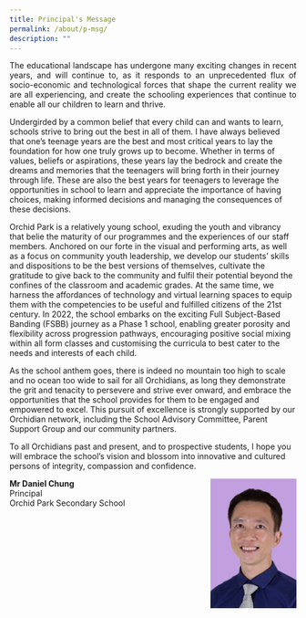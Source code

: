 ```yaml
---
title: Principal's Message
permalink: /about/p-msg/
description: ""
---
```

<html><p align=justify>The educational landscape has undergone many exciting changes in recent years, and will continue to, as it responds to an unprecedented flux of socio-economic and technological forces that shape the current reality we are all experiencing, and create the schooling experiences that continue to enable all our children to learn and thrive.</p>
<p>Undergirded by a common belief that every child can and wants to learn, schools strive to bring out the best in all of them. I have always believed that one&rsquo;s teenage years are the best and most critical years to lay the foundation for how one truly grows up to become. Whether in terms of values, beliefs or aspirations, these years lay the bedrock and create the dreams and memories that the teenagers will bring forth in their journey through life. These are also the best years for teenagers to leverage the opportunities in school to learn and appreciate the importance of having choices, making informed decisions and managing the consequences of these decisions.</p>
<p>Orchid Park is a relatively young school, exuding the youth and vibrancy that belie the maturity of our programmes and the experiences of our staff members. Anchored on our forte in the visual and performing arts, as well as a focus on community youth leadership, we develop our students&rsquo; skills and dispositions to be the best versions of themselves, cultivate the gratitude to give back to the community and fulfil their potential beyond the confines of the classroom and academic grades. At the same time, we harness the affordances of technology and virtual learning spaces to equip them with the competencies to be useful and fulfilled citizens of the 21st century. In 2022, the school embarks on the exciting Full Subject-Based Banding (FSBB) journey as a Phase 1 school, enabling greater porosity and flexibility across progression pathways, encouraging positive social mixing within all form classes and customising the curricula to best cater to the needs and interests of each child.</p>
<p>As the school anthem goes, there is indeed no mountain too high to scale and no ocean too wide to sail for all Orchidians, as long they demonstrate the grit and tenacity to persevere and strive ever onward, and embrace the opportunities that the school provides for them to be engaged and empowered to excel. This pursuit of excellence is strongly supported by our Orchidian network, including the School Advisory Committee, Parent Support Group and our community partners.</p>
<p>To all Orchidians past and present, and to prospective students, I hope you will embrace the school&rsquo;s vision and blossom into innovative and cultured persons of integrity, compassion and confidence.&nbsp;</p><p><img src=/images/sc1.jpg style="width:30%" align="right"><strong>Mr Daniel Chung<br></strong>Principal<br />Orchid Park Secondary School</p></html>